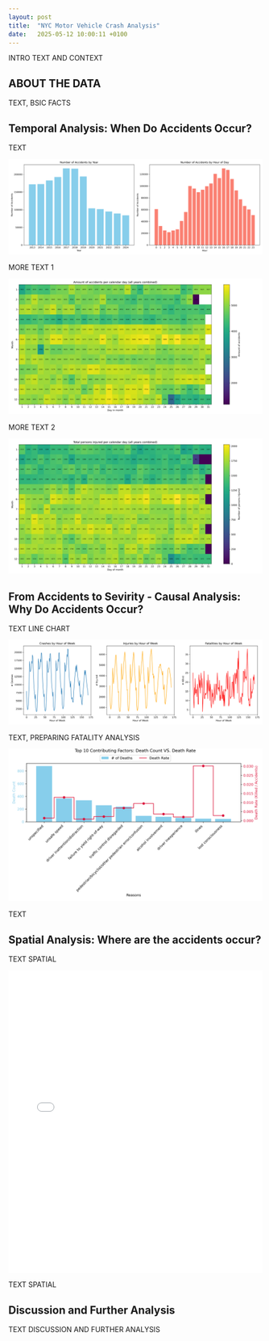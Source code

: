 ```yaml
---
layout: post
title:  "NYC Motor Vehicle Crash Analysis"
date:   2025-05-12 10:00:11 +0100
---
```


INTRO TEXT AND CONTEXT

## ABOUT THE DATA

TEXT, BSIC FACTS 

## Temporal Analysis: When Do Accidents Occur?

TEXT

![Accidents by Year and Hour](/assets/FinalProject/accidents_Year_hour_chart.png)

MORE TEXT 1

![Accidents Calendar](/assets/FinalProject/accidents_calendar_heatmap.png)

MORE TEXT 2

![Injuries Calendar](/assets/FinalProject/Injuries_calendar_heatmap.png)

## From Accidents to Sevirity - Causal Analysis: Why Do Accidents Occur?

TEXT LINE CHART

![# By Hour of the Week](/assets/FinalProject/hour_of_the_week_line_chart.png)

TEXT, PREPARING FATALITY ANALYSIS

![# Dead VS. Rate](/assets/FinalProject/no_of_d_vs_rate.png)

TEXT

## Spatial Analysis: Where are the accidents occur?

TEXT SPATIAL

<iframe 
  src="/assets/FinalProject/nyc_accidents_heatmap.html" 
  style="width: 100%; max-width: 900px; height: 600px; border: none; display: block; margin: 0 auto;">
</iframe>

TEXT SPATIAL

## Discussion and Further Analysis

TEXT DISCUSSION AND FURTHER ANALYSIS

